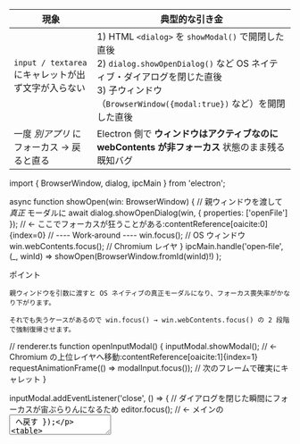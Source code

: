 | 現象                                  | 典型的な引き金                                                                                                                                                  |
| ----------------------------------- | -------------------------------------------------------------------------------------------------------------------------------------------------------- |
| `input / textarea` にキャレットが出ず文字が入らない | 1) HTML `<dialog>` を `showModal()` で開閉した直後<br>2) `dialog.showOpenDialog()` など OS ネイティブ・ダイアログを閉じた直後<br>3) 子ウィンドウ（`BrowserWindow({modal:true})` など）を開閉した直後 |
| 一度 *別アプリ* にフォーカス → 戻ると直る            | Electron 側で **ウィンドウはアクティブなのに webContents が非フォーカス** 状態のまま残る既知バグ                                                                                           |

import { BrowserWindow, dialog, ipcMain } from 'electron';

async function showOpen(win: BrowserWindow) {
  // 親ウィンドウを渡して *真正* モーダルに
  await dialog.showOpenDialog(win, { properties: ['openFile'] });  // ← ここでフォーカスが狂うことがある:contentReference[oaicite:0]{index=0}
  // ---- Work‑around ----
  win.focus();                 // OS ウィンドウ
  win.webContents.focus();     // Chromium レイヤ
}
ipcMain.handle('open‑file', (_, winId) =>
  showOpen(BrowserWindow.fromId(winId)!)
);


ポイント

    親ウィンドウを引数に渡すと OS ネイティブの真正モーダルになり、フォーカス喪失率がかなり下がります。

    それでも失うケースがあるので win.focus() → win.webContents.focus() の 2 段階で強制復帰させます。

// renderer.ts
function openInputModal() {
  inputModal.showModal();                               // ← Chromium の上位レイヤへ移動:contentReference[oaicite:1]{index=1}
  requestAnimationFrame(() => modalInput.focus());      // 次のフレームで確実にキャレット
}

inputModal.addEventListener('close', () => {
  // ダイアログを閉じた瞬間にフォーカスが宙ぶらりんになるため
  editor.focus();                                       // ← メインの <textarea> へ戻す
});

| NG になりやすい親要素のスタイル                        | 代替 or 対策                                                      |
| ---------------------------------------- | ------------------------------------------------------------- |
| `filter`, `backdrop-filter`, `transform` | 可能なら外す／`contain: layout;` 追加                                  |
| `display: none` → `display: block`       | `opacity:0; pointer-events:none;` でトグルし、`blur()→focus()` 呼び直し |
| `position: fixed` 上に input を重ねる          | `position: absolute` に変える or 親を基準に stack                      |

const win = new BrowserWindow({
  show: false,                    // ← まず非表示で作り
  modal: true, parent: topWin,    // ← 子ウィンドウなら必ず modal+parent を
  webPreferences: {
    sandbox: false,               // true だと IME が効かなくなるケースあり:contentReference[oaicite:2]{index=2}
  }
});

win.once('ready-to-show', () => { // ページ描画完了後に表示:contentReference[oaicite:3]{index=3}
  win.show();
  win.webContents.focus();        // 表示直後に強制フォーカス
});

sandbox: true はセキュアですが、37.x では IME が無反応になる報告が残っています。特別な理由がなければ false に。

親子関係 (parent, modal) を正しく付けないと OS がウィンドウのアクティブ状態を見誤り、入力不能になる確率が上がります
Electron
。

Vite + HMR 開発時だけ起こる場合

Hot‑Reload で DOM が差し替わった瞬間にフォーカスが飛ぶことがあります。

if (import.meta.hot) {
  import.meta.hot.on('vite:afterUpdate', () => {
    // 更新後にフォーカスを戻す
    requestAnimationFrame(() => editor.focus());
  });
}

また vite-plugin-electron で main プロセスも同時再起動させると
renderer ↔ main 間の状態ずれが減り、再現度が下がります。

| チェック項目                                                                             | 実施 |
| ---------------------------------------------------------------------------------- | -- |
| OS ダイアログを閉じたら `win.focus(); win.webContents.focus();`                              | ◻︎ |
| `<dialog>` を使う場合 `requestAnimationFrame(()=>input.focus())` と `close` 時の `focus()` | ◻︎ |
| 子ウィンドウは `{ parent, modal }` をセット                                                   | ◻︎ |
| `sandbox: false` で再テスト                                                             | ◻︎ |
| CSS の `filter / transform` を外してみる                                                  | ◻︎ |
| `ready-to-show` 後に `show()` しているか                                                  | ◻︎ |
